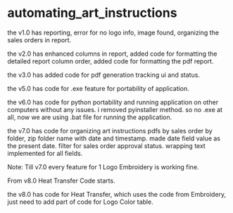 # automating_art_instructions

the v1.0 has reporting, error for no logo info, image found, organizing the sales orders in report.

the v2.0 has enhanced columns in report, added code for formatting the detailed report column order, added code for formatting the pdf report.

the v3.0 has added code for pdf generation tracking ui and status.

the v5.0 has code for .exe feature for portability of application.

the v6.0 has code for python portability and running application on other computers without any issues. i removed pyinstaller method. so no .exe at all, now we are using .bat file for running the application.

the v7.0 has code for organizing art instructions pdfs by sales order by folder, zip folder name with date and timestamp. made date field value as the present date. filter for sales order approval status. wrapping text implemented for all fields.

Note: Till v7.0 every feature for 1 Logo Embroidery is working fine.

From v8.0 Heat Transfer Code starts.

the v8.0 has code for Heat Transfer, which uses the code from Embroidery, just need to add part of code for Logo Color table.